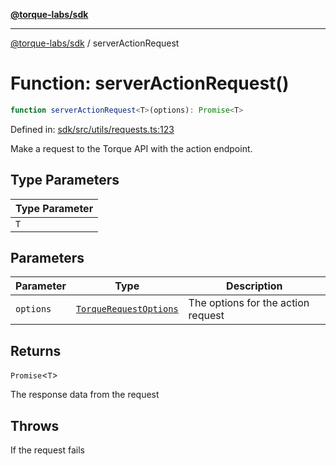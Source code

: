 [**@torque-labs/sdk**](../README.md)

***

[@torque-labs/sdk](../README.md) / serverActionRequest

# Function: serverActionRequest()

```ts
function serverActionRequest<T>(options): Promise<T>
```

Defined in: [sdk/src/utils/requests.ts:123](https://github.com/torque-labs/monorepo/blob/2ebf07140779767733d669c69d4b6e369a4193c3/packages/sdk/src/utils/requests.ts#l123)

Make a request to the Torque API with the action endpoint.

## Type Parameters

| Type Parameter |
| ------ |
| `T` |

## Parameters

| Parameter | Type | Description |
| ------ | ------ | ------ |
| `options` | [`TorqueRequestOptions`](../interfaces/torquerequestoptions.md) | The options for the action request |

## Returns

`Promise`\<`T`\>

The response data from the request

## Throws

If the request fails
